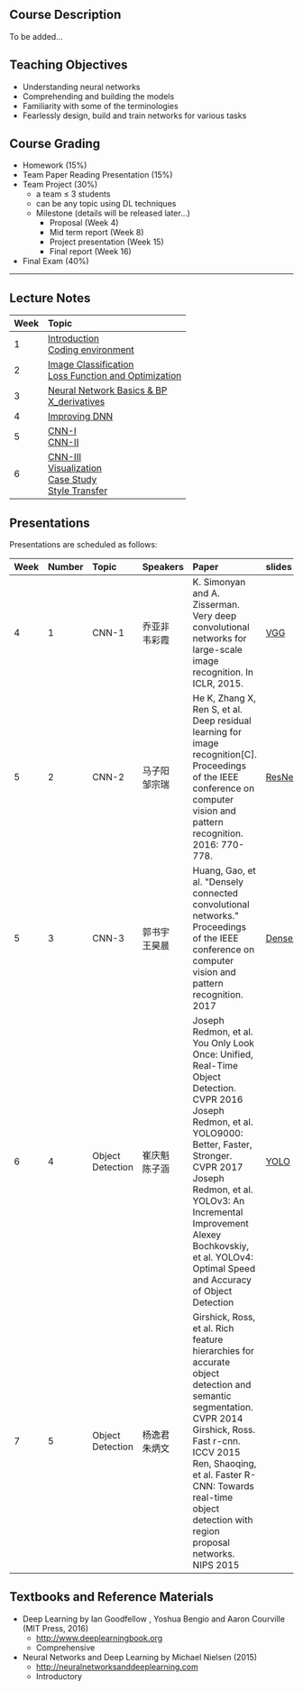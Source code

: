 ## Course Description
To be added... 

## Teaching Objectives
- Understanding neural networks
- Comprehending and building the models
- Familiarity with some of the terminologies
- Fearlessly design, build and train networks for various tasks

## Course Grading
- Homework (15%)
- Team Paper Reading Presentation (15%)
- Team Project (30%)
    - a team ≤ 3 students
    - can be any topic using DL techniques
    - Milestone (details will be released later…)
        - Proposal (Week 4)
        - Mid term report (Week 8)
        - Project presentation (Week 15)
        - Final report (Week 16)
- Final Exam (40%)

***

## Lecture Notes

| Week        | Topic          |
|:-------------|:------------------|
| 1           | [Introduction](./slides/0-introduction.pdf)<br>[Coding environment](./slides/1-编程环境概念简介.pdf)<br/>  |
| 2           | [Image Classification](./slides/2-Loss_Function_and_Optimization.pdf)<br>[Loss Function and Optimization](./slides/3-Neural_Network_Basics_&_BP.pdf)<br/>  |
| 3           | [Neural Network Basics & BP](./slides/3-Neural_Network_Basics_&_BP.pdf)<br>[X_derivatives](./slides/dl/X_derivatives.pdf)<br/>  |
| 4           | [Improving DNN](./slides/4-Improving_DNN.pdf)  |
| 5           | [CNN-I](./slides/5-CNN-I.pdf)<br>[CNN-II](./slides/5-CNN-II.pdf)<br/>  |
| 6           | [CNN-III](./slides/6-CNN-III.pdf)<br>[Visualization](./slides/6-CNN-Visualization.pdf)<br/>[Case Study](./slides/dl/6-CNN-Case_Study.pdf)<br>[Style Transfer](./slides/dl/6-CNN-Style_Transfer.pdf)<br/>  |

## Presentations
Presentations are scheduled as follows:   

| Week        | Number          | Topic          | Speakers         |  Paper          | slides          |
|:----|:----|:--------|:--------|:----------------------------------------------|:---------|
| 4           | 1 | CNN-1 | 乔亚非<br>韦彩霞 | K. Simonyan and A. Zisserman. Very deep convolutional networks for large-scale image recognition. In ICLR, 2015. | [VGG](./presentation/乔亚非_韦彩霞_VGGNet.pdf) |  
| 5           | 2 | CNN-2 | 马子阳<br>邹宗瑞 | He K, Zhang X, Ren S, et al. Deep residual learning for image recognition[C]. Proceedings of the IEEE conference on computer vision and pattern recognition. 2016: 770-778. | [ResNet](./presentation/马子阳_邹宗瑞_resNet_v3.pdf) |  
| 5           | 3 | CNN-3 | 郭书宇<br>王昊晨 | Huang, Gao, et al. "Densely connected convolutional networks." Proceedings of the IEEE conference on computer vision and pattern recognition. 2017 | [DenseNet](./presentation/郭书宇_王昊晨_DenseNet.pdf) |  
| 6           | 4 | Object Detection | 崔庆魁<br>陈子涵 | Joseph Redmon, et al. You Only Look Once: Unified, Real-Time Object Detection. CVPR 2016<br>Joseph Redmon, et al. YOLO9000: Better, Faster, Stronger. CVPR 2017<br> Joseph Redmon, et al. YOLOv3: An Incremental Improvement<br> Alexey Bochkovskiy, et al. YOLOv4: Optimal Speed and Accuracy of Object Detection | [YOLO](./presentation/崔庆魁_陈子涵_Yolo.pdf) |  
| 7           | 5 | Object Detection | 杨逸君<br>朱炳文 | Girshick, Ross, et al. Rich feature hierarchies for accurate object detection and semantic segmentation. CVPR 2014 <br>Girshick, Ross. Fast r-cnn. ICCV 2015 <br>Ren, Shaoqing, et al. Faster R-CNN: Towards real-time object detection with region proposal networks. NIPS 2015 |  |  


## Textbooks and Reference Materials
- Deep Learning by Ian Goodfellow , Yoshua Bengio and Aaron
Courville (MIT Press, 2016)
    - http://www.deeplearningbook.org
    - Comprehensive
- Neural Networks and Deep Learning by Michael Nielsen
(2015)
    - http://neuralnetworksanddeeplearning.com
    - Introductory